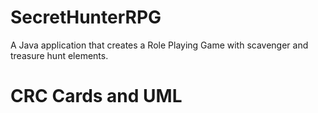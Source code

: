 # SecretHunterRPG
A Java application that creates a Role Playing Game with scavenger and treasure hunt elements.

# CRC Cards and UML
